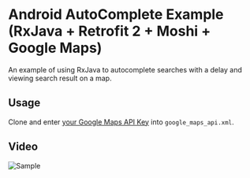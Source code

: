 # Android AutoComplete Example (RxJava + Retrofit 2 + Moshi + Google Maps)

An example of using RxJava to autocomplete searches with a delay and viewing search result on a map.

## Usage

Clone and enter [your Google Maps API Key](https://developers.google.com/maps/documentation/android-api/signup) into `google_maps_api.xml`.

## Video

![Sample](https://github.com/alexander-mironov/AndroidRxJavaAutocomplete/blob/master/art/sample.gif)

